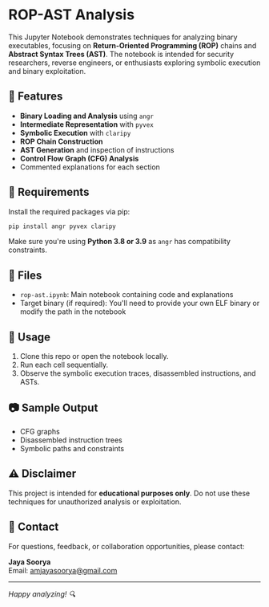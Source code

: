 # ROP-AST Analysis

This Jupyter Notebook demonstrates techniques for analyzing binary executables, focusing on **Return-Oriented Programming (ROP)** chains and **Abstract Syntax Trees (AST)**. The notebook is intended for security researchers, reverse engineers, or enthusiasts exploring symbolic execution and binary exploitation.

## 📌 Features

* **Binary Loading and Analysis** using `angr`
* **Intermediate Representation** with `pyvex`
* **Symbolic Execution** with `claripy`
* **ROP Chain Construction**
* **AST Generation** and inspection of instructions
* **Control Flow Graph (CFG) Analysis**
* Commented explanations for each section

## 🧰 Requirements

Install the required packages via pip:

```bash
pip install angr pyvex claripy
```

Make sure you're using **Python 3.8 or 3.9** as `angr` has compatibility constraints.

## 📁 Files

* `rop-ast.ipynb`: Main notebook containing code and explanations
* Target binary (if required): You'll need to provide your own ELF binary or modify the path in the notebook

## 🚀 Usage

1. Clone this repo or open the notebook locally.
2. Run each cell sequentially.
3. Observe the symbolic execution traces, disassembled instructions, and ASTs.

## 📷 Sample Output

* CFG graphs
* Disassembled instruction trees
* Symbolic paths and constraints

## ⚠️ Disclaimer

This project is intended for **educational purposes only**. Do not use these techniques for unauthorized analysis or exploitation.

## 📧 Contact

For questions, feedback, or collaboration opportunities, please contact:

**Jaya Soorya**  
Email: [amjayasoorya@gmail.com](mailto:amjayasoorya@gmail.com)

---

*Happy analyzing! 🔍*